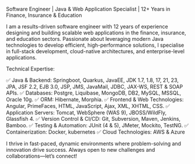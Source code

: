 Software Engineer | Java & Web Application Specialist | 12+ Years in Finance, Insurance & Education

I am a results-driven software engineer with 12 years of experience designing and building scalable web applications in the finance, insurance, and education sectors. Passionate about leveraging modern Java technologies to develop efficient, high-performance solutions, I specialise in full-stack development, cloud-native architectures, and enterprise-level applications.

Technical Expertise:

✅ Java & Backend: Springboot, Quarkus, JavaEE, JDK 1.7, 1.8, 17, 21, 23, JPA, JSF 2.2, EJB 3.0, JSP, JMS, JavaMail, JDBC, JAX-WS, REST & SOAP APIs.
✅ Databases: Postgre, Liquibase, MongoDB, DB2, MySQL, MSSQL, Oracle 10g.
✅ ORM: Hibernate, Morphia.
✅ Frontend & Web Technologies: Angular, PrimeFaces, HTML, JavaScript, Ajax, XML, XHTML, CSS.
✅ Application Servers: Tomcat, WebSphere (WAS 9), JBOSS/WildFly, Glassfish 4.
✅ Version Control & CI/CD: Git, Subversion, Maven, Jenkins, Bamboo.
✅ Testing & Automation: JUnit (4 & 5), JMeter, Mockito, TestNG.
✅ Containerization: Docker, kubernetes
✅ Cloud Technologies: AWS & Azure

I thrive in fast-paced, dynamic environments where problem-solving and innovation drive success. Always open to new challenges and collaborations—let’s connect!
